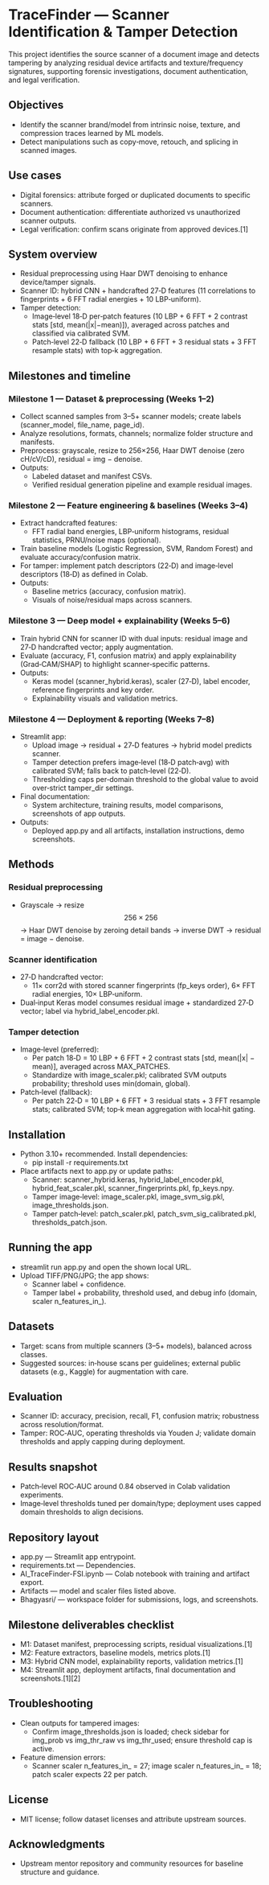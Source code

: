 
# TraceFinder — Scanner Identification & Tamper Detection

This project identifies the source scanner of a document image and detects tampering by analyzing residual device artifacts and texture/frequency signatures, supporting forensic investigations, document authentication, and legal verification.

## Objectives

- Identify the scanner brand/model from intrinsic noise, texture, and compression traces learned by ML models.
- Detect manipulations such as copy‑move, retouch, and splicing in scanned images.

## Use cases

- Digital forensics: attribute forged or duplicated documents to specific scanners.
- Document authentication: differentiate authorized vs unauthorized scanner outputs.
- Legal verification: confirm scans originate from approved devices.[1]

## System overview

- Residual preprocessing using Haar DWT denoising to enhance device/tamper signals.
- Scanner ID: hybrid CNN + handcrafted 27‑D features (11 correlations to fingerprints + 6 FFT radial energies + 10 LBP‑uniform).
- Tamper detection:
  - Image‑level 18‑D per‑patch features (10 LBP + 6 FFT + 2 contrast stats [std, mean(|x|−mean)]), averaged across patches and classified via calibrated SVM.
  - Patch‑level 22‑D fallback (10 LBP + 6 FFT + 3 residual stats + 3 FFT resample stats) with top‑k aggregation.

## Milestones and timeline

### Milestone 1 — Dataset & preprocessing (Weeks 1–2)
- Collect scanned samples from 3–5+ scanner models; create labels (scanner_model, file_name, page_id).
- Analyze resolutions, formats, channels; normalize folder structure and manifests.
- Preprocess: grayscale, resize to 256×256, Haar DWT denoise (zero cH/cV/cD), residual = img − denoise.
- Outputs:
  - Labeled dataset and manifest CSVs.
  - Verified residual generation pipeline and example residual images.

### Milestone 2 — Feature engineering & baselines (Weeks 3–4)
- Extract handcrafted features:
  - FFT radial band energies, LBP‑uniform histograms, residual statistics, PRNU/noise maps (optional).
- Train baseline models (Logistic Regression, SVM, Random Forest) and evaluate accuracy/confusion matrix.
- For tamper: implement patch descriptors (22‑D) and image‑level descriptors (18‑D) as defined in Colab.
- Outputs:
  - Baseline metrics (accuracy, confusion matrix).
  - Visuals of noise/residual maps across scanners.

### Milestone 3 — Deep model + explainability (Weeks 5–6)
- Train hybrid CNN for scanner ID with dual inputs: residual image and 27‑D handcrafted vector; apply augmentation.
- Evaluate (accuracy, F1, confusion matrix) and apply explainability (Grad‑CAM/SHAP) to highlight scanner‑specific patterns.
- Outputs:
  - Keras model (scanner_hybrid.keras), scaler (27‑D), label encoder, reference fingerprints and key order.
  - Explainability visuals and validation metrics.

### Milestone 4 — Deployment & reporting (Weeks 7–8)
- Streamlit app:
  - Upload image → residual + 27‑D features → hybrid model predicts scanner.
  - Tamper detection prefers image‑level (18‑D patch‑avg) with calibrated SVM; falls back to patch‑level (22‑D).
  - Thresholding caps per‑domain threshold to the global value to avoid over‑strict tamper_dir settings.
- Final documentation:
  - System architecture, training results, model comparisons, screenshots of app outputs.
- Outputs:
  - Deployed app.py and all artifacts, installation instructions, demo screenshots.

## Methods

### Residual preprocessing
- Grayscale → resize $$256×256$$ → Haar DWT denoise by zeroing detail bands → inverse DWT → residual = image − denoise.

### Scanner identification
- 27‑D handcrafted vector:
  - 11× corr2d with stored scanner fingerprints (fp_keys order), 6× FFT radial energies, 10× LBP‑uniform.
- Dual‑input Keras model consumes residual image + standardized 27‑D vector; label via hybrid_label_encoder.pkl.

### Tamper detection
- Image‑level (preferred):
  - Per patch 18‑D = 10 LBP + 6 FFT + 2 contrast stats [std, mean(|x| − mean)], averaged across MAX_PATCHES.
  - Standardize with image_scaler.pkl; calibrated SVM outputs probability; threshold uses min(domain, global).
- Patch‑level (fallback):
  - Per patch 22‑D = 10 LBP + 6 FFT + 3 residual stats + 3 FFT resample stats; calibrated SVM; top‑k mean aggregation with local‑hit gating.

## Installation

- Python 3.10+ recommended. Install dependencies:
  - pip install -r requirements.txt
- Place artifacts next to app.py or update paths:
  - Scanner: scanner_hybrid.keras, hybrid_label_encoder.pkl, hybrid_feat_scaler.pkl, scanner_fingerprints.pkl, fp_keys.npy.
  - Tamper image‑level: image_scaler.pkl, image_svm_sig.pkl, image_thresholds.json.
  - Tamper patch‑level: patch_scaler.pkl, patch_svm_sig_calibrated.pkl, thresholds_patch.json.

## Running the app

- streamlit run app.py and open the shown local URL.
- Upload TIFF/PNG/JPG; the app shows:
  - Scanner label + confidence.
  - Tamper label + probability, threshold used, and debug info (domain, scaler n_features_in_).

## Datasets

- Target: scans from multiple scanners (3–5+ models), balanced across classes.
- Suggested sources: in‑house scans per guidelines; external public datasets (e.g., Kaggle) for augmentation with care.

## Evaluation

- Scanner ID: accuracy, precision, recall, F1, confusion matrix; robustness across resolution/format.
- Tamper: ROC‑AUC, operating thresholds via Youden J; validate domain thresholds and apply capping during deployment.

## Results snapshot

- Patch‑level ROC‑AUC around 0.84 observed in Colab validation experiments.
- Image‑level thresholds tuned per domain/type; deployment uses capped domain thresholds to align decisions.

## Repository layout

- app.py — Streamlit app entrypoint.
- requirements.txt — Dependencies.
- AI_TraceFinder-FSI.ipynb — Colab notebook with training and artifact export.
- Artifacts — model and scaler files listed above.
- Bhagyasri/ — workspace folder for submissions, logs, and screenshots.

## Milestone deliverables checklist

- M1: Dataset manifest, preprocessing scripts, residual visualizations.[1]
- M2: Feature extractors, baseline models, metrics plots.[1]
- M3: Hybrid CNN model, explainability reports, validation metrics.[1]
- M4: Streamlit app, deployment artifacts, final documentation and screenshots.[1][2]

## Troubleshooting

- Clean outputs for tampered images:
  - Confirm image_thresholds.json is loaded; check sidebar for img_prob vs img_thr_raw vs img_thr_used; ensure threshold cap is active.
- Feature dimension errors:
  - Scanner scaler n_features_in_ = 27; image scaler n_features_in_ = 18; patch scaler expects 22 per patch.

## License

- MIT license; follow dataset licenses and attribute upstream sources.

## Acknowledgments

- Upstream mentor repository and community resources for baseline structure and guidance.

